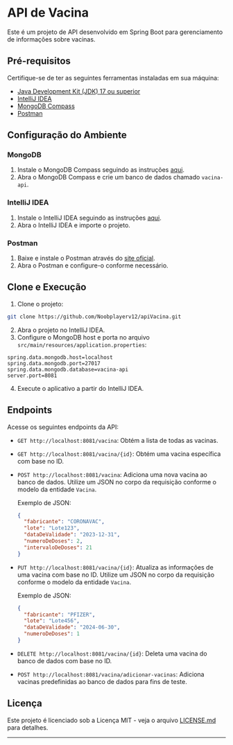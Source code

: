 # API de Vacina

Este é um projeto de API desenvolvido em Spring Boot para gerenciamento de informações sobre vacinas.

## Pré-requisitos

Certifique-se de ter as seguintes ferramentas instaladas em sua máquina:

- [Java Development Kit (JDK) 17 ou superior](https://www.oracle.com/java/technologies/javase-downloads.html)
- [IntelliJ IDEA](https://www.jetbrains.com/idea/download/)
- [MongoDB Compass](https://www.mongodb.com/try/download/compass)
- [Postman](https://www.postman.com/downloads/)

## Configuração do Ambiente

### MongoDB

1. Instale o MongoDB Compass seguindo as instruções [aqui](https://docs.mongodb.com/compass/current/install/).
2. Abra o MongoDB Compass e crie um banco de dados chamado `vacina-api`.

### IntelliJ IDEA

1. Instale o IntelliJ IDEA seguindo as instruções [aqui](https://www.jetbrains.com/idea/download/).
2. Abra o IntelliJ IDEA e importe o projeto.

### Postman

1. Baixe e instale o Postman através do [site oficial](https://www.postman.com/downloads/).
2. Abra o Postman e configure-o conforme necessário.

## Clone e Execução

1. Clone o projeto:

```bash
git clone https://github.com/Noobplayerv12/apiVacina.git
```

2. Abra o projeto no IntelliJ IDEA.
3. Configure o MongoDB host e porta no arquivo `src/main/resources/application.properties`:

```properties
spring.data.mongodb.host=localhost
spring.data.mongodb.port=27017
spring.data.mongodb.database=vacina-api
server.port=8081
```

4. Execute o aplicativo a partir do IntelliJ IDEA.

## Endpoints

Acesse os seguintes endpoints da API:

- `GET http://localhost:8081/vacina`: Obtém a lista de todas as vacinas.
- `GET http://localhost:8081/vacina/{id}`: Obtém uma vacina específica com base no ID.
- `POST http://localhost:8081/vacina`: Adiciona uma nova vacina ao banco de dados. Utilize um JSON no corpo da requisição conforme o modelo da entidade `Vacina`.

  Exemplo de JSON:
  ```json
  {
    "fabricante": "CORONAVAC",
    "lote": "Lote123",
    "dataDeValidade": "2023-12-31",
    "numeroDeDoses": 2,
    "intervaloDeDoses": 21
  }
  ```

- `PUT http://localhost:8081/vacina/{id}`: Atualiza as informações de uma vacina com base no ID. Utilize um JSON no corpo da requisição conforme o modelo da entidade `Vacina`.

  Exemplo de JSON:
  ```json
  {
    "fabricante": "PFIZER",
    "lote": "Lote456",
    "dataDeValidade": "2024-06-30",
    "numeroDeDoses": 1
  }
  ```

- `DELETE http://localhost:8081/vacina/{id}`: Deleta uma vacina do banco de dados com base no ID.
- `POST http://localhost:8081/vacina/adicionar-vacinas`: Adiciona vacinas predefinidas ao banco de dados para fins de teste.

## Licença

Este projeto é licenciado sob a Licença MIT - veja o arquivo [LICENSE.md](LICENSE) para detalhes.

---

